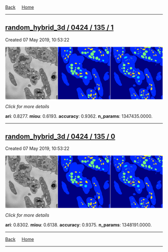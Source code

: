 
[Back](..)&nbsp;&nbsp;&nbsp;&nbsp;&nbsp;[Home](https://leapmanlab.github.io/snapshots)

---

<div class="summary"><a href="1"><h2>random_hybrid_3d / 0424 / 135 / 1</h2></a><p>Created 07 May 2019, 10:53:22
</p><a href="1"><img src="1/media/summary.png" align="center"></a><p>
<i>Click for more details</i>
</p></div>

**ari**: 0.8277. **miou**: 0.6193. **accuracy**: 0.9362. **n_params**: 1347435.0000. 

---

<div class="summary"><a href="0"><h2>random_hybrid_3d / 0424 / 135 / 0</h2></a><p>Created 07 May 2019, 10:53:22
</p><a href="0"><img src="0/media/summary.png" align="center"></a><p>
<i>Click for more details</i>
</p></div>

**ari**: 0.8302. **miou**: 0.6138. **accuracy**: 0.9375. **n_params**: 1348191.0000. 

---

[Back](..)&nbsp;&nbsp;&nbsp;&nbsp;&nbsp;[Home](https://leapmanlab.github.io/snapshots)

---